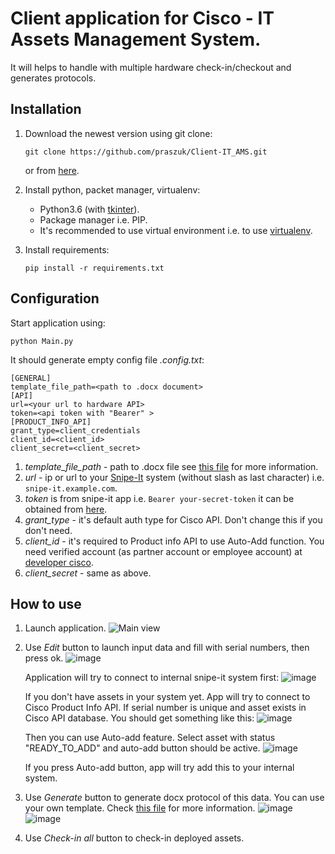 # Client application for Cisco - IT Assets Management System.

It will helps to handle with multiple hardware check-in/checkout and generates protocols. 

## Installation
1. Download the newest version using git clone:

    ```
    git clone https://github.com/praszuk/Client-IT_AMS.git
    ```
    or from [here](https://github.com/praszuk/Client-IT_AMS/archive/master.zip).

2. Install python, packet manager, virtualenv:
    - Python3.6 (with [tkinter](https://tkdocs.com/tutorial/install.html)). 
    - Package manager i.e. PIP.
    - It's recommended to use virtual environment i.e. to use [virtualenv](https://pypi.org/project/virtualenv/).

3. Install requirements:

    ```
    pip install -r requirements.txt
    ```
 
## Configuration
Start application using:

    python Main.py
    
It should generate empty config file _.config.txt_:
```
[GENERAL]
template_file_path=<path to .docx document>
[API]
url=<your url to hardware API>
token=<api token with "Bearer" >
[PRODUCT_INFO_API]
grant_type=client_credentials
client_id=<client_id>
client_secret=<client_secret>
```

1. _template_file_path_ - path to .docx file see [this file](Util/DocumentGenerator.py) for more information.
2. _url_ -  ip or url to your [Snipe-It](https://github.com/snipe/snipe-it) system (without slash as last character) i.e. ```snipe-it.example.com```.
3. _token_ is from snipe-it app i.e. ```Bearer your-secret-token``` it can be obtained from [here](https://snipe-it.readme.io/v4.6.3/reference#generating-api-tokens).
4. _grant_type_ - it's default auth type for Cisco API. Don't change this if you don't need.
5. _client_id_ - it's required to Product info API to use Auto-Add function. You need verified account (as partner account or employee account) at [developer cisco](https://developer.cisco.com/docs/support-apis/#!product-information).
6. _client_secret_ - same as above.


## How to use
1. Launch application.
![Main view](https://user-images.githubusercontent.com/23036224/45760760-1c58d700-bc2b-11e8-8c81-3999038d2038.png)
2. Use _Edit_ button to launch input data and fill with serial numbers, then press ok.
![image](https://user-images.githubusercontent.com/23036224/45761703-0a783380-bc2d-11e8-9faa-4761e544998f.png)
    
    Application will try to connect to internal snipe-it system first:
![image](https://user-images.githubusercontent.com/23036224/45761808-43b0a380-bc2d-11e8-9df4-5b39a3be428b.png)
    
    If you don't have assets in your system yet. App will try to connect to Cisco Product Info API.
    If serial number is unique and asset exists in Cisco API database. You should get something like this:
![image](https://user-images.githubusercontent.com/23036224/45762264-48298c00-bc2e-11e8-895c-05e836c65b00.png)
    
    Then you can use Auto-add feature. Select asset with status "READY_TO_ADD" and auto-add button should be active.
![image](https://user-images.githubusercontent.com/23036224/45762500-c7b75b00-bc2e-11e8-9483-c8024fc6601c.png)

    If you press Auto-add button, app will try add this to your internal system.   
3. Use _Generate_ button to generate docx protocol of this data.
You can use your own template. Check [this file](Util/DocumentGenerator.py) for more information.
![image](https://user-images.githubusercontent.com/23036224/45762993-e79b4e80-bc2f-11e8-923d-41e6e2ddaecb.png)
![image](https://user-images.githubusercontent.com/23036224/45763405-abb4b900-bc30-11e8-96dd-80cbbe219a5f.png)

4. Use _Check-in all_ button to check-in deployed assets.